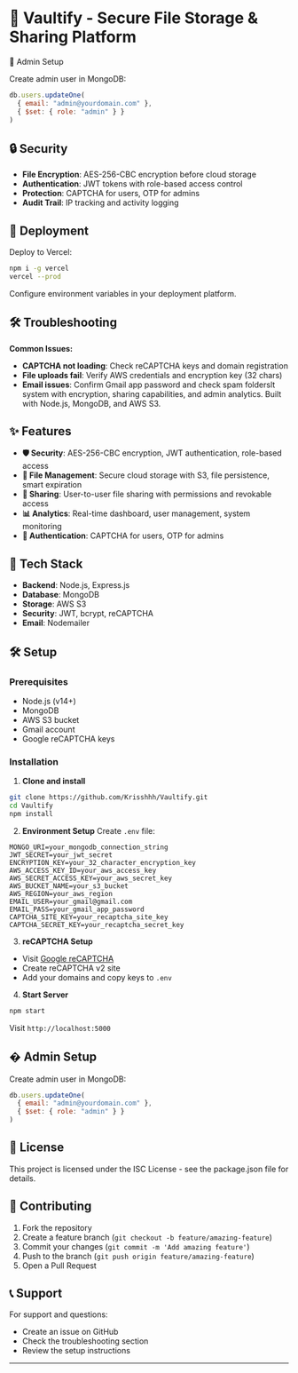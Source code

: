 # 🔐 Vaultify - Secure File Storage & Sharing Platform

🔧 Admin Setup

Create admin user in MongoDB:
```javascript
db.users.updateOne(
  { email: "admin@yourdomain.com" },
  { $set: { role: "admin" } }
)
```

## 🔒 Security

- **File Encryption**: AES-256-CBC encryption before cloud storage
- **Authentication**: JWT tokens with role-based access control
- **Protection**: CAPTCHA for users, OTP for admins
- **Audit Trail**: IP tracking and activity logging

## 🚀 Deployment

Deploy to Vercel:
```bash
npm i -g vercel
vercel --prod
```

Configure environment variables in your deployment platform.

## 🛠️ Troubleshooting

**Common Issues:**
- **CAPTCHA not loading**: Check reCAPTCHA keys and domain registration
- **File uploads fail**: Verify AWS credentials and encryption key (32 chars)
- **Email issues**: Confirm Gmail app password and check spam folderslt system with encryption, sharing capabilities, and admin analytics. Built with Node.js, MongoDB, and AWS S3.

## ✨ Features

- **🛡️ Security**: AES-256-CBC encryption, JWT authentication, role-based access
- **📁 File Management**: Secure cloud storage with S3, file persistence, smart expiration
- **🤝 Sharing**: User-to-user file sharing with permissions and revokable access
- **📊 Analytics**: Real-time dashboard, user management, system monitoring
- **🔐 Authentication**: CAPTCHA for users, OTP for admins

## 🚀 Tech Stack

- **Backend**: Node.js, Express.js
- **Database**: MongoDB
- **Storage**: AWS S3
- **Security**: JWT, bcrypt, reCAPTCHA
- **Email**: Nodemailer

## 🛠️ Setup

### Prerequisites
- Node.js (v14+)
- MongoDB
- AWS S3 bucket
- Gmail account
- Google reCAPTCHA keys

### Installation

1. **Clone and install**
```bash
git clone https://github.com/Krisshhh/Vaultify.git
cd Vaultify
npm install
```

2. **Environment Setup**
Create `.env` file:
```env
MONGO_URI=your_mongodb_connection_string
JWT_SECRET=your_jwt_secret
ENCRYPTION_KEY=your_32_character_encryption_key
AWS_ACCESS_KEY_ID=your_aws_access_key
AWS_SECRET_ACCESS_KEY=your_aws_secret_key
AWS_BUCKET_NAME=your_s3_bucket
AWS_REGION=your_aws_region
EMAIL_USER=your_gmail@gmail.com
EMAIL_PASS=your_gmail_app_password
CAPTCHA_SITE_KEY=your_recaptcha_site_key
CAPTCHA_SECRET_KEY=your_recaptcha_secret_key
```

3. **reCAPTCHA Setup**
- Visit [Google reCAPTCHA](https://www.google.com/recaptcha/admin/create)
- Create reCAPTCHA v2 site
- Add your domains and copy keys to `.env`

4. **Start Server**
```bash
npm start
```

Visit `http://localhost:5000`

## � Admin Setup

Create admin user in MongoDB:
```javascript
db.users.updateOne(
  { email: "admin@yourdomain.com" },
  { $set: { role: "admin" } }
)
```

## 📄 License

This project is licensed under the ISC License - see the package.json file for details.

## 🤝 Contributing

1. Fork the repository
2. Create a feature branch (`git checkout -b feature/amazing-feature`)
3. Commit your changes (`git commit -m 'Add amazing feature'`)
4. Push to the branch (`git push origin feature/amazing-feature`)
5. Open a Pull Request

## 📞 Support

For support and questions:
- Create an issue on GitHub
- Check the troubleshooting section
- Review the setup instructions

---
